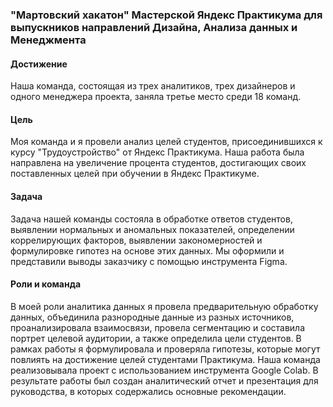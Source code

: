 ### "Мартовский хакатон" Мастерской Яндекс Практикума для выпускников направлений Дизайна, Анализа данных и Менеджмента

#### Достижение 
Наша команда, состоящая из трех аналитиков, трех дизайнеров и одного менеджера проекта, заняла третье место среди 18 команд.

#### Цель
Моя команда и я провели анализ целей студентов, присоединившихся к курсу "Трудоустройство" от Яндекс Практикума. Наша работа была направлена на увеличение процента студентов, достигающих своих поставленных целей при обучении в Яндекс Практикуме.

#### Задача
Задача нашей команды состояла в обработке ответов студентов, выявлении нормальных и аномальных показателей, определении коррелирующих факторов, выявлении закономерностей и формулировке гипотез на основе этих данных. Мы оформили и представили выводы заказчику с помощью инструмента Figma.

#### Роли и команда
В моей роли аналитика данных я провела предварительную обработку данных, объединила разнородные данные из разных источников, проанализировала взаимосвязи, провела сегментацию и составила портрет целевой аудитории, а также определила цели студентов. В рамках работы я формулировала и проверяла гипотезы, которые могут повлиять на достижение целей студентами Практикума.
Наша команда реализовывала проект с использованием инструмента Google Colab. В результате работы был создан аналитический отчет и презентация для руководства, в которых содержались основные рекомендации.
